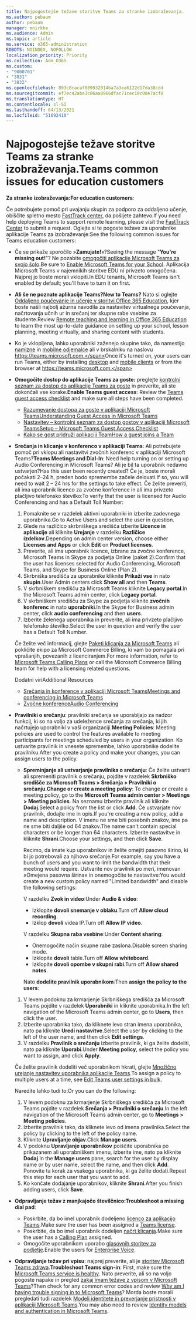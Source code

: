 ```yaml
---
title: Najpogostejše težave storitve Teams za stranke izobraževanja.
ms.author: pebaum
author: pebaum
manager: mnirkhe
ms.audience: Admin
ms.topic: article
ms.service: o365-administration
ROBOTS: NOINDEX, NOFOLLOW
localization_priority: Priority
ms.collection: Adm_O365
ms.custom:
- "9000701"
- "3831"
- "3832"
ms.openlocfilehash: 893c8cacaf089932014ba7a3ea6122d17da38cdd
ms.sourcegitcommit: ef7ec42aba3c06aa8966dfac71cec18c08e7acf8
ms.translationtype: HT
ms.contentlocale: sl-SI
ms.lasthandoff: 04/13/2021
ms.locfileid: "51692410"
---
```

# <a name="teams-common-issues-for-education-customers"></a><span data-ttu-id="4182d-102">Najpogostejše težave storitve Teams za stranke izobraževanja.</span><span class="sxs-lookup"><span data-stu-id="4182d-102">Teams common issues for education customers</span></span>

<span data-ttu-id="4182d-103">**Za stranke izobraževanja:**</span><span class="sxs-lookup"><span data-stu-id="4182d-103">**For education customers**:</span></span>

<span data-ttu-id="4182d-104">Če potrebujete pomoč pri uvajanju skupin za podporo za oddaljeno učenje, obiščite spletno mesto [FastTrack center,](https://www.microsoft.com/fasttrack) da pošljete zahtevo.</span><span class="sxs-lookup"><span data-stu-id="4182d-104">If you need help deploying Teams to support remote learning, please visit the [FastTrack Center](https://www.microsoft.com/fasttrack) to submit a request.</span></span> <span data-ttu-id="4182d-105">Oglejte si te pogoste težave za uporabnike aplikacije Teams za izobraževanje:</span><span class="sxs-lookup"><span data-stu-id="4182d-105">See the following common issues for Teams education customers:</span></span>

- <span data-ttu-id="4182d-106">Če se prikaže sporočilo »**Zamujate!**«?</span><span class="sxs-lookup"><span data-stu-id="4182d-106">Seeing the message "**You're missing out!**"?</span></span> <span data-ttu-id="4182d-107">Ne pozabite [omogočiti aplikacije Microsoft Teams za svojo šolo](https://docs.microsoft.com/microsoft-365/education/intune-edu-trial/enable-microsoft-teams).</span><span class="sxs-lookup"><span data-stu-id="4182d-107">Be sure to [Enable Microsoft Teams for your School](https://docs.microsoft.com/microsoft-365/education/intune-edu-trial/enable-microsoft-teams).</span></span> <span data-ttu-id="4182d-108">Aplikacija Microsoft Teams v najemnikih storitve EDU ni privzeto omogočena. Najprej jo boste morali vklopiti.</span><span class="sxs-lookup"><span data-stu-id="4182d-108">In EDU tenants, Microsoft Teams isn't enabled by default; you'll have to turn it on first.</span></span>

- <span data-ttu-id="4182d-109">**Ali še ne poznate aplikacije Teams?**</span><span class="sxs-lookup"><span data-stu-id="4182d-109">**New to Teams?**</span></span> <span data-ttu-id="4182d-110">Nato si oglejte [Oddaljeno poučevanje in učenje v storitvi Office 365 Education](https://support.office.com/article/remote-teaching-and-learning-in-office-365-education-f651ccae-7b65-478b-8366-51bb884025c4), kjer boste našli najbolj ažurna navodila za nastavitev virtualnega poučevanja, načrtovanja učnih ur in srečanj ter skupne rabe vsebine za študente.</span><span class="sxs-lookup"><span data-stu-id="4182d-110">Review [Remote teaching and learning in Office 365 Education](https://support.office.com/article/remote-teaching-and-learning-in-office-365-education-f651ccae-7b65-478b-8366-51bb884025c4) to learn the most up-to-date guidance on setting up your school, lesson planning, meeting virtually, and sharing content with students.</span></span>

- <span data-ttu-id="4182d-111">Ko je vklopljena, lahko uporabniki zaženejo skupine tako, da namestijo [namizne](https://docs.microsoft.com/MicrosoftTeams/get-clients#desktop-client) in [mobilne odjemalce](https://docs.microsoft.com/MicrosoftTeams/get-clients#mobile-clients) ali v brskalniku na naslovu https://teams.microsoft.com.</span><span class="sxs-lookup"><span data-stu-id="4182d-111">Once it's turned on, your users can run Teams, either by installing [desktop](https://docs.microsoft.com/MicrosoftTeams/get-clients#desktop-client) and [mobile clients](https://docs.microsoft.com/MicrosoftTeams/get-clients#mobile-clients) or from the browser at https://teams.microsoft.com.</span></span>

- <span data-ttu-id="4182d-112">**Omogočite dostop do aplikacije Teams za goste:** preglejte [kontrolni seznam za dostop do aplikacije Teams za goste](https://docs.microsoft.com/microsoftteams/guest-access-checklist) in preverite, ali ste dokončali vse korake.</span><span class="sxs-lookup"><span data-stu-id="4182d-112">**Enable Teams guest access**: Review the [Teams guest access checklist](https://docs.microsoft.com/microsoftteams/guest-access-checklist) and make sure all steps have been completed.</span></span>
    - [<span data-ttu-id="4182d-113">Razumevanje dostopa za goste v aplikaciji Microsoft Teams</span><span class="sxs-lookup"><span data-stu-id="4182d-113">Understanding Guest Access in Microsoft Teams</span></span>](https://docs.microsoft.com/microsoftteams/guest-access)
    - [<span data-ttu-id="4182d-114">Nastavitev – kontrolni seznam za dostop gostov v aplikaciji Microsoft Teams</span><span class="sxs-lookup"><span data-stu-id="4182d-114">Setup – Microsoft Teams Guest Access Checklist</span></span>](https://docs.microsoft.com/microsoftteams/guest-access-checklist)
    - [<span data-ttu-id="4182d-115">Kako se gost pridruži aplikaciji Team</span><span class="sxs-lookup"><span data-stu-id="4182d-115">How a guest joins a Team</span></span>](https://docs.microsoft.com/microsoftteams/guest-joins)

- <span data-ttu-id="4182d-116">**Srečanja in klicanje v konferenco v aplikaciji Teams**: Ali potrebujete pomoč pri vklopu ali nastavitvi zvočnih konferenc v aplikaciji Microsoft Teams?</span><span class="sxs-lookup"><span data-stu-id="4182d-116">**Teams Meetings and Dial-In**: Need help turning on or setting up Audio Conferencing in Microsoft Teams?</span></span> <span data-ttu-id="4182d-117">Ali je bil ta uporabnik nedavno ustvarjen?</span><span class="sxs-lookup"><span data-stu-id="4182d-117">Has this user been recently created?</span></span> <span data-ttu-id="4182d-118">Če je, boste morali počakati 2–24 h, preden bodo spremembe začele delovati.</span><span class="sxs-lookup"><span data-stu-id="4182d-118">If so, you will need to wait 2 – 24 hrs for the settings to take effect.</span></span> <span data-ttu-id="4182d-119">Če želite preveriti, ali ima uporabnik licenco za zvočne konference in ali ima privzeto plačljivo telefonsko številko:</span><span class="sxs-lookup"><span data-stu-id="4182d-119">To verify that the user is licensed for Audio Conferencing and has a Default Toll Number:</span></span>
    1. <span data-ttu-id="4182d-120">Pomaknite se v razdelek aktivni uporabniki in izberite zadevnega uporabnika.</span><span class="sxs-lookup"><span data-stu-id="4182d-120">Go to Active Users and select the user in question.</span></span>
    2. <span data-ttu-id="4182d-121">Glede na različico skrbniškega središča izberite **Licence in aplikacije** ali kliknite **Urejanje** v razdelku **Različice izdelkov**.</span><span class="sxs-lookup"><span data-stu-id="4182d-121">Depending on admin center version, choose either **Licenses and Apps** or click **Edit** on **Product licenses**.</span></span>
    3. <span data-ttu-id="4182d-122">Preverite, ali ima uporabnik licence, izbrane za zvočne konference, Microsoft Teams in Skype za podjetja Online (paket 2).</span><span class="sxs-lookup"><span data-stu-id="4182d-122">Confirm that the user has licenses selected for Audio Conferencing, Microsoft Teams, and Skype for Business Online (Plan 2).</span></span>
    4. <span data-ttu-id="4182d-123">Skrbniška središča za uporabnike kliknite **Prikaži vse** in nato **skupin**.</span><span class="sxs-lookup"><span data-stu-id="4182d-123">User Admin centers click **Show all** and then **Teams**.</span></span>
    5. <span data-ttu-id="4182d-124">V skrbniškem središču za Microsoft Teams kliknite **Legacy portal**.</span><span class="sxs-lookup"><span data-stu-id="4182d-124">In the Microsoft Teams admin center, click **Legacy portal**.</span></span>
    6. <span data-ttu-id="4182d-125">V skrbniškem središču za Skype za podjetja kliknite **zvočnih konferenc** in nato **uporabniki**.</span><span class="sxs-lookup"><span data-stu-id="4182d-125">In the Skype for Business admin center, click **audio conferencing** and then **users**.</span></span>
    7. <span data-ttu-id="4182d-126">Izberite želenega uporabnika in preverite, ali ima privzeto plačljivo telefonsko številko.</span><span class="sxs-lookup"><span data-stu-id="4182d-126">Select the user in question and verify the user has a Default Toll Number.</span></span>

    <span data-ttu-id="4182d-127">Če želite več informacij, glejte [Paketi klicanja za Microsoft Teams](https://docs.microsoft.com/microsoftteams/calling-plans-for-office-365) ali pokličite ekipo za Microsoft Commerce Billing, ki vam bo pomagala pri vprašanjih, povezanih z licenciranjem.</span><span class="sxs-lookup"><span data-stu-id="4182d-127">For more information, refer to [Microsoft Teams Calling Plans](https://docs.microsoft.com/microsoftteams/calling-plans-for-office-365) or call the Microsoft Commerce Billing team for help with a licensing related questions.</span></span>

    <span data-ttu-id="4182d-128">Dodatni viri</span><span class="sxs-lookup"><span data-stu-id="4182d-128">Additional Resources</span></span>

    - [<span data-ttu-id="4182d-129">Srečanja in konference v aplikaciji Microsoft Teams</span><span class="sxs-lookup"><span data-stu-id="4182d-129">Meetings and conferencing in Microsoft Teams</span></span>](https://docs.microsoft.com/microsoftteams/deploy-meetings-microsoft-teams-landing-page)
    - [<span data-ttu-id="4182d-130">Zvočne konference</span><span class="sxs-lookup"><span data-stu-id="4182d-130">Audio Conferencing</span></span>](https://docs.microsoft.com/microsoftteams/audio-conferencing-in-office-365)

- <span data-ttu-id="4182d-131">**Pravilniki o srečanju**: pravilniki srečanja se uporabljajo za nadzor funkcij, ki so na voljo za udeležence srečanja za srečanja, ki jih načrtujejo uporabniki v vaši organizaciji.</span><span class="sxs-lookup"><span data-stu-id="4182d-131">**Meeting Policies**: Meeting policies are used to control the features available to meeting participants for meetings scheduled by users in your organization.</span></span> <span data-ttu-id="4182d-132">Ko ustvarite pravilnik in vnesete spremembe, lahko uporabnike dodelite pravilniku.</span><span class="sxs-lookup"><span data-stu-id="4182d-132">After you create a policy and make your changes, you can assign users to the policy.</span></span>

    - <span data-ttu-id="4182d-133">**Spreminjanje ali ustvarjanje pravilnika o srečanju**: Če želite ustvariti ali spremeniti pravilnik o srečanju, pojdite v razdelek **Skrbniško središče za Microsoft Teams > Srečanja > Pravilniki o srečanju**.</span><span class="sxs-lookup"><span data-stu-id="4182d-133">**Change or create a meeting policy**: To change or create a meeting policy, go to the **Microsoft Teams admin center > Meetings > Meeting policies**.</span></span> <span data-ttu-id="4182d-134">Na seznamu izberite pravilnik ali kliknite **Dodaj**.</span><span class="sxs-lookup"><span data-stu-id="4182d-134">Select a policy from the list or click **Add**.</span></span> <span data-ttu-id="4182d-135">Če ustvarjate nov pravilnik, dodajte ime in opis.</span><span class="sxs-lookup"><span data-stu-id="4182d-135">If you're creating a new policy, add a name and description.</span></span> <span data-ttu-id="4182d-136">V imenu ne sme biti posebnih znakov, ime pa ne sme biti daljše od 64 znakov.</span><span class="sxs-lookup"><span data-stu-id="4182d-136">The name can't contain special characters or be longer than 64 characters.</span></span> <span data-ttu-id="4182d-137">Izberite nastavitve in kliknite **Shrani**.</span><span class="sxs-lookup"><span data-stu-id="4182d-137">Choose your settings, and then click **Save**.</span></span> 
    
        <span data-ttu-id="4182d-138">Recimo, da imate kup uporabnikov in želite omejiti pasovno širino, ki bi jo potrebovali za njihovo srečanje.</span><span class="sxs-lookup"><span data-stu-id="4182d-138">For example, say you have a bunch of users and you want to limit the bandwidth that their meeting would require.</span></span> <span data-ttu-id="4182d-139">Ustvarite nov pravilnik po meri, imenovan »Omejena pasovna širina« in onemogočite te nastavitve:</span><span class="sxs-lookup"><span data-stu-id="4182d-139">You would create a new custom policy named "Limited bandwidth" and disable the following settings:</span></span>

        <span data-ttu-id="4182d-140">V razdelku **Zvok in video**:</span><span class="sxs-lookup"><span data-stu-id="4182d-140">Under **Audio & video**:</span></span>
        - <span data-ttu-id="4182d-141">Izklopite **dovoli snemanje v oblaku**.</span><span class="sxs-lookup"><span data-stu-id="4182d-141">Turn off **Allow cloud recording**.</span></span>
        - <span data-ttu-id="4182d-142">Izklop **dovoli** videa IP.</span><span class="sxs-lookup"><span data-stu-id="4182d-142">Turn off **Allow IP video**.</span></span>

        <span data-ttu-id="4182d-143">V razdelku **Skupna raba vsebine**:</span><span class="sxs-lookup"><span data-stu-id="4182d-143">Under **Content sharing**:</span></span>

        - <span data-ttu-id="4182d-144">Onemogočite način skupne rabe zaslona.</span><span class="sxs-lookup"><span data-stu-id="4182d-144">Disable screen sharing mode.</span></span>
        - <span data-ttu-id="4182d-145">Izklopite **dovoli** table.</span><span class="sxs-lookup"><span data-stu-id="4182d-145">Turn off **Allow whiteboard**.</span></span>
        - <span data-ttu-id="4182d-146">Izklopite **dovoli opombe v skupni rabi**.</span><span class="sxs-lookup"><span data-stu-id="4182d-146">Turn off **Allow shared notes**.</span></span>

        <span data-ttu-id="4182d-147">Nato **dodelite pravilnik uporabnikom**:</span><span class="sxs-lookup"><span data-stu-id="4182d-147">Then **assign the policy to the users**:</span></span>

    1. <span data-ttu-id="4182d-148">V levem podoknu za krmarjenje Skrbniškega središča za Microsoft Teams pojdite v razdelek **Uporabniki** in kliknite uporabnika.</span><span class="sxs-lookup"><span data-stu-id="4182d-148">In the left navigation of the Microsoft Teams admin center, go to **Users**, then click the user.</span></span>
    2. <span data-ttu-id="4182d-149">Izberite uporabnika tako, da kliknete levo stran imena uporabnika, nato pa kliknite **Uredi nastavitve**.</span><span class="sxs-lookup"><span data-stu-id="4182d-149">Select the user by clicking to the left of the user name, and then click **Edit settings**.</span></span>
    3. <span data-ttu-id="4182d-150">V razdelku **Pravilnik o srečanju** izberite pravilnik, ki ga želite dodeliti, nato pa kliknite **Uporabi**.</span><span class="sxs-lookup"><span data-stu-id="4182d-150">Under **Meeting policy**, select the policy you want to assign, and click **Apply**.</span></span>

    <span data-ttu-id="4182d-151">Če želite pravilnik dodeliti več uporabnikom hkrati, glejte [Množično urejanje nastavitev uporabnika aplikacije Teams](https://docs.microsoft.com/microsoftteams/edit-user-settings-in-bulk).</span><span class="sxs-lookup"><span data-stu-id="4182d-151">To assign a policy to multiple users at a time, see [Edit Teams user settings in bulk](https://docs.microsoft.com/microsoftteams/edit-user-settings-in-bulk).</span></span>

    <span data-ttu-id="4182d-152">Naredite lahko tudi to:</span><span class="sxs-lookup"><span data-stu-id="4182d-152">Or you can do the following:</span></span>
    1. <span data-ttu-id="4182d-153">V levem podoknu za krmarjenje Skrbniškega središča za Microsoft Teams pojdite v razdelek **Srečanja > Pravilniki o srečanju**.</span><span class="sxs-lookup"><span data-stu-id="4182d-153">In the left navigation of the Microsoft Teams admin center, go to **Meetings > Meeting policies**.</span></span>
    2. <span data-ttu-id="4182d-154">Izberite pravilnik tako, da kliknete levo od imena pravilnika.</span><span class="sxs-lookup"><span data-stu-id="4182d-154">Select the policy by clicking to the left of the policy name.</span></span>
    3. <span data-ttu-id="4182d-155">Kliknite **Upravljanje objav**.</span><span class="sxs-lookup"><span data-stu-id="4182d-155">Click **Manage users**.</span></span>
    4. <span data-ttu-id="4182d-156">V podoknu **Upravljanje uporabnikov** poiščite uporabnika po prikazanem ali uporabniškem imenu, izberite ime, nato pa kliknite **Dodaj**.</span><span class="sxs-lookup"><span data-stu-id="4182d-156">In the **Manage users** pane, search for the user by display name or by user name, select the name, and then click **Add**.</span></span> <span data-ttu-id="4182d-157">Ponovite ta korak za vsakega uporabnika, ki ga želite dodati.</span><span class="sxs-lookup"><span data-stu-id="4182d-157">Repeat this step for each user that you want to add.</span></span>
    5. <span data-ttu-id="4182d-158">Ko končate dodajanje uporabnikov, kliknite **Shrani**.</span><span class="sxs-lookup"><span data-stu-id="4182d-158">After you finish adding users, click **Save**.</span></span>

- <span data-ttu-id="4182d-159">**Odpravljanje težav z manjkajočo številčnico:**</span><span class="sxs-lookup"><span data-stu-id="4182d-159">**Troubleshoot a missing dial pad**:</span></span>
    - <span data-ttu-id="4182d-160">Poskrbite, da bo imel uporabnik dodeljeno [licenco za aplikacijo Teams](https://docs.microsoft.com/MicrosoftTeams/assign-teams-licenses).</span><span class="sxs-lookup"><span data-stu-id="4182d-160">Make sure the user has been assigned a [Teams license](https://docs.microsoft.com/MicrosoftTeams/assign-teams-licenses).</span></span>
    - <span data-ttu-id="4182d-161">Poskrbite, da bo imel uporabnik dodeljen [načrt klicanja](https://docs.microsoft.com/MicrosoftTeams/calling-plan-landing-page).</span><span class="sxs-lookup"><span data-stu-id="4182d-161">Make sure the user has a [Calling Plan](https://docs.microsoft.com/MicrosoftTeams/calling-plan-landing-page) assigned.</span></span>
    - <span data-ttu-id="4182d-162">Omogočite uporabnikom uporabo [glasovnih storitev za podjetje](https://docs.microsoft.com/skypeforbusiness/skype-for-business-hybrid-solutions/plan-your-phone-system-cloud-pbx-solution/enable-users-for-enterprise-voice-online-and-phone-system-voicemail#to-enable-your-users-for-phone-system-in-office-365-voice-and-voicemail).</span><span class="sxs-lookup"><span data-stu-id="4182d-162">Enable the users for [Enterprise Voice](https://docs.microsoft.com/skypeforbusiness/skype-for-business-hybrid-solutions/plan-your-phone-system-cloud-pbx-solution/enable-users-for-enterprise-voice-online-and-phone-system-voicemail#to-enable-your-users-for-phone-system-in-office-365-voice-and-voicemail).</span></span>

- <span data-ttu-id="4182d-163">**Odpravljanje težav pri vpisu**: najprej preverite, ali je [storitev Microsoft Teams zdrava](https://admin.microsoft.com/Adminportal/Home?source=applauncher#/servicehealth).</span><span class="sxs-lookup"><span data-stu-id="4182d-163">**Troubleshoot Teams sign-in**: First, make sure the [Microsoft Teams service is healthy](https://admin.microsoft.com/Adminportal/Home?source=applauncher#/servicehealth).</span></span> <span data-ttu-id="4182d-164">Nato preverite, ali so na voljo pogoste napake in pregled [zakaj imam težave z vpisom v Microsoft Teams](https://support.office.com/article/a02f683b-61a3-4008-9447-ee60c5593b0f)?</span><span class="sxs-lookup"><span data-stu-id="4182d-164">Then check for any common error codes and review [Why am I having trouble signing in to Microsoft Teams](https://support.office.com/article/a02f683b-61a3-4008-9447-ee60c5593b0f)?</span></span> <span data-ttu-id="4182d-165">Morda boste morali pregledati tudi razdelek [Modeli identitete in preverjanje pristnosti v aplikaciji Microsoft Teams](https://docs.microsoft.com/MicrosoftTeams/identify-models-authentication).</span><span class="sxs-lookup"><span data-stu-id="4182d-165">You may also need to review [Identity models and authentication in Microsoft Teams](https://docs.microsoft.com/MicrosoftTeams/identify-models-authentication).</span></span>
